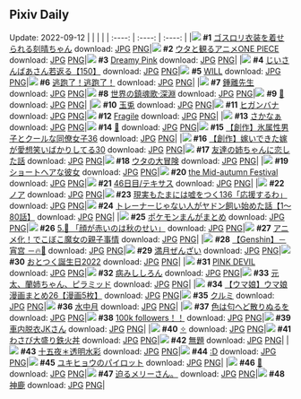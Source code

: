 ## Pixiv Daily
Update: 2022-09-12
|      |      |      |
| :----: | :----: | :----: |
|![](https://pixiv.microyu.workers.dev/c/240x480/img-master/img/2022/09/10/00/00/07/101113174_p0_master1200.jpg) **#1** [ゴスロリ衣装を着せられる刻晴ちゃん](https://www.pixiv.net/artworks/101113174) download: [JPG](https://pixiv.microyu.workers.dev/img-original/img/2022/09/10/00/00/07/101113174_p0.jpg) [PNG](https://pixiv.microyu.workers.dev/img-original/img/2022/09/10/00/00/07/101113174_p0.png)|![](https://pixiv.microyu.workers.dev/c/240x480/img-master/img/2022/09/10/14/17/08/101124694_p0_master1200.jpg) **#2** [ウタと観るアニメONE PIECE](https://www.pixiv.net/artworks/101124694) download: [JPG](https://pixiv.microyu.workers.dev/img-original/img/2022/09/10/14/17/08/101124694_p0.jpg) [PNG](https://pixiv.microyu.workers.dev/img-original/img/2022/09/10/14/17/08/101124694_p0.png)|![](https://pixiv.microyu.workers.dev/c/240x480/img-master/img/2022/09/11/00/04/01/101137838_p0_master1200.jpg) **#3** [Dreamy Pink](https://www.pixiv.net/artworks/101137838) download: [JPG](https://pixiv.microyu.workers.dev/img-original/img/2022/09/11/00/04/01/101137838_p0.jpg) [PNG](https://pixiv.microyu.workers.dev/img-original/img/2022/09/11/00/04/01/101137838_p0.png)|
|![](https://pixiv.microyu.workers.dev/c/240x480/img-master/img/2022/09/10/11/06/39/101121703_p0_master1200.jpg) **#4** [じいさんばあさん若返る【150】](https://www.pixiv.net/artworks/101121703) download: [JPG](https://pixiv.microyu.workers.dev/img-original/img/2022/09/10/11/06/39/101121703_p0.jpg) [PNG](https://pixiv.microyu.workers.dev/img-original/img/2022/09/10/11/06/39/101121703_p0.png)|![](https://pixiv.microyu.workers.dev/c/240x480/img-master/img/2022/09/10/16/08/53/101122532_p0_master1200.jpg) **#5** [WILL](https://www.pixiv.net/artworks/101122532) download: [JPG](https://pixiv.microyu.workers.dev/img-original/img/2022/09/10/16/08/53/101122532_p0.jpg) [PNG](https://pixiv.microyu.workers.dev/img-original/img/2022/09/10/16/08/53/101122532_p0.png)|![](https://pixiv.microyu.workers.dev/c/240x480/img-master/img/2022/09/10/13/12/33/101123738_p0_master1200.jpg) **#6** [逃跑了！逃跑了！](https://www.pixiv.net/artworks/101123738) download: [JPG](https://pixiv.microyu.workers.dev/img-original/img/2022/09/10/13/12/33/101123738_p0.jpg) [PNG](https://pixiv.microyu.workers.dev/img-original/img/2022/09/10/13/12/33/101123738_p0.png)|
|![](https://pixiv.microyu.workers.dev/c/240x480/img-master/img/2022/09/11/00/00/24/101137947_p0_master1200.jpg) **#7** [鍾離先生](https://www.pixiv.net/artworks/101137947) download: [JPG](https://pixiv.microyu.workers.dev/img-original/img/2022/09/11/00/00/24/101137947_p0.jpg) [PNG](https://pixiv.microyu.workers.dev/img-original/img/2022/09/11/00/00/24/101137947_p0.png)|![](https://pixiv.microyu.workers.dev/c/240x480/img-master/img/2022/09/11/03/43/14/101128793_p0_master1200.jpg) **#8** [世界の鎮魂歌·深淵](https://www.pixiv.net/artworks/101128793) download: [JPG](https://pixiv.microyu.workers.dev/img-original/img/2022/09/11/03/43/14/101128793_p0.jpg) [PNG](https://pixiv.microyu.workers.dev/img-original/img/2022/09/11/03/43/14/101128793_p0.png)|![](https://pixiv.microyu.workers.dev/c/240x480/img-master/img/2022/09/10/00/09/56/101113748_p0_master1200.jpg) **#9** [🍡](https://www.pixiv.net/artworks/101113748) download: [JPG](https://pixiv.microyu.workers.dev/img-original/img/2022/09/10/00/09/56/101113748_p0.jpg) [PNG](https://pixiv.microyu.workers.dev/img-original/img/2022/09/10/00/09/56/101113748_p0.png)|
|![](https://pixiv.microyu.workers.dev/c/240x480/img-master/img/2022/09/11/00/07/39/101138321_p0_master1200.jpg) **#10** [玉兎](https://www.pixiv.net/artworks/101138321) download: [JPG](https://pixiv.microyu.workers.dev/img-original/img/2022/09/11/00/07/39/101138321_p0.jpg) [PNG](https://pixiv.microyu.workers.dev/img-original/img/2022/09/11/00/07/39/101138321_p0.png)|![](https://pixiv.microyu.workers.dev/c/240x480/img-master/img/2022/09/10/00/00/08/101113178_p0_master1200.jpg) **#11** [ヒガンバナ](https://www.pixiv.net/artworks/101113178) download: [JPG](https://pixiv.microyu.workers.dev/img-original/img/2022/09/10/00/00/08/101113178_p0.jpg) [PNG](https://pixiv.microyu.workers.dev/img-original/img/2022/09/10/00/00/08/101113178_p0.png)|![](https://pixiv.microyu.workers.dev/c/240x480/img-master/img/2022/09/10/00/00/24/101113298_p0_master1200.jpg) **#12** [Fragile](https://www.pixiv.net/artworks/101113298) download: [JPG](https://pixiv.microyu.workers.dev/img-original/img/2022/09/10/00/00/24/101113298_p0.jpg) [PNG](https://pixiv.microyu.workers.dev/img-original/img/2022/09/10/00/00/24/101113298_p0.png)|
|![](https://pixiv.microyu.workers.dev/c/240x480/img-master/img/2022/09/10/00/00/15/101113238_p0_master1200.jpg) **#13** [さかなぁ](https://www.pixiv.net/artworks/101113238) download: [JPG](https://pixiv.microyu.workers.dev/img-original/img/2022/09/10/00/00/15/101113238_p0.jpg) [PNG](https://pixiv.microyu.workers.dev/img-original/img/2022/09/10/00/00/15/101113238_p0.png)|![](https://pixiv.microyu.workers.dev/c/240x480/img-master/img/2022/09/10/00/02/04/101113453_p0_master1200.jpg) **#14** [💙](https://www.pixiv.net/artworks/101113453) download: [JPG](https://pixiv.microyu.workers.dev/img-original/img/2022/09/10/00/02/04/101113453_p0.jpg) [PNG](https://pixiv.microyu.workers.dev/img-original/img/2022/09/10/00/02/04/101113453_p0.png)|![](https://pixiv.microyu.workers.dev/c/240x480/img-master/img/2022/09/11/00/01/08/101138073_p0_master1200.jpg) **#15** [【創作】氷属性男子とクールな同僚女子36](https://www.pixiv.net/artworks/101138073) download: [JPG](https://pixiv.microyu.workers.dev/img-original/img/2022/09/11/00/01/08/101138073_p0.jpg) [PNG](https://pixiv.microyu.workers.dev/img-original/img/2022/09/11/00/01/08/101138073_p0.png)|
|![](https://pixiv.microyu.workers.dev/c/240x480/img-master/img/2022/09/11/00/01/13/101138077_p0_master1200.jpg) **#16** [【創作】嫁いできた嫁が愛想笑いばかりしてる30](https://www.pixiv.net/artworks/101138077) download: [JPG](https://pixiv.microyu.workers.dev/img-original/img/2022/09/11/00/01/13/101138077_p0.jpg) [PNG](https://pixiv.microyu.workers.dev/img-original/img/2022/09/11/00/01/13/101138077_p0.png)|![](https://pixiv.microyu.workers.dev/c/240x480/img-master/img/2022/09/11/00/00/47/101138028_p0_master1200.jpg) **#17** [友達の姉ちゃんに恋した話](https://www.pixiv.net/artworks/101138028) download: [JPG](https://pixiv.microyu.workers.dev/img-original/img/2022/09/11/00/00/47/101138028_p0.jpg) [PNG](https://pixiv.microyu.workers.dev/img-original/img/2022/09/11/00/00/47/101138028_p0.png)|![](https://pixiv.microyu.workers.dev/c/240x480/img-master/img/2022/09/10/16/26/11/101126753_p0_master1200.jpg) **#18** [ウタの大冒険](https://www.pixiv.net/artworks/101126753) download: [JPG](https://pixiv.microyu.workers.dev/img-original/img/2022/09/10/16/26/11/101126753_p0.jpg) [PNG](https://pixiv.microyu.workers.dev/img-original/img/2022/09/10/16/26/11/101126753_p0.png)|
|![](https://pixiv.microyu.workers.dev/c/240x480/img-master/img/2022/09/10/00/00/01/101113129_p0_master1200.jpg) **#19** [ショートヘアな彼女](https://www.pixiv.net/artworks/101113129) download: [JPG](https://pixiv.microyu.workers.dev/img-original/img/2022/09/10/00/00/01/101113129_p0.jpg) [PNG](https://pixiv.microyu.workers.dev/img-original/img/2022/09/10/00/00/01/101113129_p0.png)|![](https://pixiv.microyu.workers.dev/c/240x480/img-master/img/2022/09/10/09/19/20/101120254_p0_master1200.jpg) **#20** [the Mid-autumn Festival](https://www.pixiv.net/artworks/101120254) download: [JPG](https://pixiv.microyu.workers.dev/img-original/img/2022/09/10/09/19/20/101120254_p0.jpg) [PNG](https://pixiv.microyu.workers.dev/img-original/img/2022/09/10/09/19/20/101120254_p0.png)|![](https://pixiv.microyu.workers.dev/c/240x480/img-master/img/2022/09/10/00/16/19/101113281_p0_master1200.jpg) **#21** [46日目/テキサス](https://www.pixiv.net/artworks/101113281) download: [JPG](https://pixiv.microyu.workers.dev/img-original/img/2022/09/10/00/16/19/101113281_p0.jpg) [PNG](https://pixiv.microyu.workers.dev/img-original/img/2022/09/10/00/16/19/101113281_p0.png)|
|![](https://pixiv.microyu.workers.dev/c/240x480/img-master/img/2022/09/10/22/03/04/101134582_p0_master1200.jpg) **#22** [ノア](https://www.pixiv.net/artworks/101134582) download: [JPG](https://pixiv.microyu.workers.dev/img-original/img/2022/09/10/22/03/04/101134582_p0.jpg) [PNG](https://pixiv.microyu.workers.dev/img-original/img/2022/09/10/22/03/04/101134582_p0.png)|![](https://pixiv.microyu.workers.dev/c/240x480/img-master/img/2022/09/11/18/00/24/101154460_p0_master1200.jpg) **#23** [現実もたまには嘘をつく136「応援するわ」](https://www.pixiv.net/artworks/101154460) download: [JPG](https://pixiv.microyu.workers.dev/img-original/img/2022/09/11/18/00/24/101154460_p0.jpg) [PNG](https://pixiv.microyu.workers.dev/img-original/img/2022/09/11/18/00/24/101154460_p0.png)|![](https://pixiv.microyu.workers.dev/c/240x480/img-master/img/2022/09/11/22/34/45/101162360_p0_master1200.jpg) **#24** [トレーナーじゃない人がヤドン飼い始めた話【1～80話】](https://www.pixiv.net/artworks/101162360) download: [JPG](https://pixiv.microyu.workers.dev/img-original/img/2022/09/11/22/34/45/101162360_p0.jpg) [PNG](https://pixiv.microyu.workers.dev/img-original/img/2022/09/11/22/34/45/101162360_p0.png)|
|![](https://pixiv.microyu.workers.dev/c/240x480/img-master/img/2022/09/11/13/32/36/101147309_p0_master1200.jpg) **#25** [ポケモンまんがまとめ](https://www.pixiv.net/artworks/101147309) download: [JPG](https://pixiv.microyu.workers.dev/img-original/img/2022/09/11/13/32/36/101147309_p0.jpg) [PNG](https://pixiv.microyu.workers.dev/img-original/img/2022/09/11/13/32/36/101147309_p0.png)|![](https://pixiv.microyu.workers.dev/c/240x480/img-master/img/2022/09/10/00/32/08/101114366_p0_master1200.jpg) **#26** [5.🍁 「顔が赤いのは秋のせい」](https://www.pixiv.net/artworks/101114366) download: [JPG](https://pixiv.microyu.workers.dev/img-original/img/2022/09/10/00/32/08/101114366_p0.jpg) [PNG](https://pixiv.microyu.workers.dev/img-original/img/2022/09/10/00/32/08/101114366_p0.png)|![](https://pixiv.microyu.workers.dev/c/240x480/img-master/img/2022/09/11/00/08/22/101138338_p0_master1200.jpg) **#27** [アニメ化！でこぼこ魔女の親子事情](https://www.pixiv.net/artworks/101138338) download: [JPG](https://pixiv.microyu.workers.dev/img-original/img/2022/09/11/00/08/22/101138338_p0.jpg) [PNG](https://pixiv.microyu.workers.dev/img-original/img/2022/09/11/00/08/22/101138338_p0.png)|
|![](https://pixiv.microyu.workers.dev/c/240x480/img-master/img/2022/09/10/08/00/01/101119450_p0_master1200.jpg) **#28** [【Genshin】－ 宵宫 －🔥🏹](https://www.pixiv.net/artworks/101119450) download: [JPG](https://pixiv.microyu.workers.dev/img-original/img/2022/09/10/08/00/01/101119450_p0.jpg) [PNG](https://pixiv.microyu.workers.dev/img-original/img/2022/09/10/08/00/01/101119450_p0.png)|![](https://pixiv.microyu.workers.dev/c/240x480/img-master/img/2022/09/10/22/50/38/101135865_p0_master1200.jpg) **#29** [満月ぜんざい](https://www.pixiv.net/artworks/101135865) download: [JPG](https://pixiv.microyu.workers.dev/img-original/img/2022/09/10/22/50/38/101135865_p0.jpg) [PNG](https://pixiv.microyu.workers.dev/img-original/img/2022/09/10/22/50/38/101135865_p0.png)|![](https://pixiv.microyu.workers.dev/c/240x480/img-master/img/2022/09/11/00/00/33/101137984_p0_master1200.jpg) **#30** [おとつく誕生日2022](https://www.pixiv.net/artworks/101137984) download: [JPG](https://pixiv.microyu.workers.dev/img-original/img/2022/09/11/00/00/33/101137984_p0.jpg) [PNG](https://pixiv.microyu.workers.dev/img-original/img/2022/09/11/00/00/33/101137984_p0.png)|
|![](https://pixiv.microyu.workers.dev/c/240x480/img-master/img/2022/09/11/00/35/14/101139109_p0_master1200.jpg) **#31** [PINK DEVIL](https://www.pixiv.net/artworks/101139109) download: [JPG](https://pixiv.microyu.workers.dev/img-original/img/2022/09/11/00/35/14/101139109_p0.jpg) [PNG](https://pixiv.microyu.workers.dev/img-original/img/2022/09/11/00/35/14/101139109_p0.png)|![](https://pixiv.microyu.workers.dev/c/240x480/img-master/img/2022/09/10/00/00/10/101113201_p0_master1200.jpg) **#32** [病みししろん](https://www.pixiv.net/artworks/101113201) download: [JPG](https://pixiv.microyu.workers.dev/img-original/img/2022/09/10/00/00/10/101113201_p0.jpg) [PNG](https://pixiv.microyu.workers.dev/img-original/img/2022/09/10/00/00/10/101113201_p0.png)|![](https://pixiv.microyu.workers.dev/c/240x480/img-master/img/2022/09/11/07/37/04/101144207_p0_master1200.jpg) **#33** [元太、蘭姉ちゃん、ピラミッド](https://www.pixiv.net/artworks/101144207) download: [JPG](https://pixiv.microyu.workers.dev/img-original/img/2022/09/11/07/37/04/101144207_p0.jpg) [PNG](https://pixiv.microyu.workers.dev/img-original/img/2022/09/11/07/37/04/101144207_p0.png)|
|![](https://pixiv.microyu.workers.dev/c/240x480/img-master/img/2022/09/10/00/00/58/101113375_p0_master1200.jpg) **#34** [【ウマ娘】ウマ娘漫画まとめ26【漫画5枚】](https://www.pixiv.net/artworks/101113375) download: [JPG](https://pixiv.microyu.workers.dev/img-original/img/2022/09/10/00/00/58/101113375_p0.jpg) [PNG](https://pixiv.microyu.workers.dev/img-original/img/2022/09/10/00/00/58/101113375_p0.png)|![](https://pixiv.microyu.workers.dev/c/240x480/img-master/img/2022/09/11/00/00/20/101137926_p0_master1200.jpg) **#35** [クルミ](https://www.pixiv.net/artworks/101137926) download: [JPG](https://pixiv.microyu.workers.dev/img-original/img/2022/09/11/00/00/20/101137926_p0.jpg) [PNG](https://pixiv.microyu.workers.dev/img-original/img/2022/09/11/00/00/20/101137926_p0.png)|![](https://pixiv.microyu.workers.dev/c/240x480/img-master/img/2022/09/10/19/13/17/101130170_p0_master1200.jpg) **#36** [水中月](https://www.pixiv.net/artworks/101130170) download: [JPG](https://pixiv.microyu.workers.dev/img-original/img/2022/09/10/19/13/17/101130170_p0.jpg) [PNG](https://pixiv.microyu.workers.dev/img-original/img/2022/09/10/19/13/17/101130170_p0.png)|
|![](https://pixiv.microyu.workers.dev/c/240x480/img-master/img/2022/09/10/00/00/36/101113223_p0_master1200.jpg) **#37** [色は匂へど散りぬるを](https://www.pixiv.net/artworks/101113223) download: [JPG](https://pixiv.microyu.workers.dev/img-original/img/2022/09/10/00/00/36/101113223_p0.jpg) [PNG](https://pixiv.microyu.workers.dev/img-original/img/2022/09/10/00/00/36/101113223_p0.png)|![](https://pixiv.microyu.workers.dev/c/240x480/img-master/img/2022/09/10/13/35/56/101124081_p0_master1200.jpg) **#38** [100k followers！！](https://www.pixiv.net/artworks/101124081) download: [JPG](https://pixiv.microyu.workers.dev/img-original/img/2022/09/10/13/35/56/101124081_p0.jpg) [PNG](https://pixiv.microyu.workers.dev/img-original/img/2022/09/10/13/35/56/101124081_p0.png)|![](https://pixiv.microyu.workers.dev/c/240x480/img-master/img/2022/09/10/00/00/50/101113360_p0_master1200.jpg) **#39** [車内脱衣JKさん](https://www.pixiv.net/artworks/101113360) download: [JPG](https://pixiv.microyu.workers.dev/img-original/img/2022/09/10/00/00/50/101113360_p0.jpg) [PNG](https://pixiv.microyu.workers.dev/img-original/img/2022/09/10/00/00/50/101113360_p0.png)|
|![](https://pixiv.microyu.workers.dev/c/240x480/img-master/img/2022/09/10/08/19/14/101119654_p0_master1200.jpg) **#40** [✧](https://www.pixiv.net/artworks/101119654) download: [JPG](https://pixiv.microyu.workers.dev/img-original/img/2022/09/10/08/19/14/101119654_p0.jpg) [PNG](https://pixiv.microyu.workers.dev/img-original/img/2022/09/10/08/19/14/101119654_p0.png)|![](https://pixiv.microyu.workers.dev/c/240x480/img-master/img/2022/09/11/22/32/42/101162282_p0_master1200.jpg) **#41** [わさび大盛り鉄火丼](https://www.pixiv.net/artworks/101162282) download: [JPG](https://pixiv.microyu.workers.dev/img-original/img/2022/09/11/22/32/42/101162282_p0.jpg) [PNG](https://pixiv.microyu.workers.dev/img-original/img/2022/09/11/22/32/42/101162282_p0.png)|![](https://pixiv.microyu.workers.dev/c/240x480/img-master/img/2022/09/10/23/12/03/101136501_p0_master1200.jpg) **#42** [無題](https://www.pixiv.net/artworks/101136501) download: [JPG](https://pixiv.microyu.workers.dev/img-original/img/2022/09/10/23/12/03/101136501_p0.jpg) [PNG](https://pixiv.microyu.workers.dev/img-original/img/2022/09/10/23/12/03/101136501_p0.png)|
|![](https://pixiv.microyu.workers.dev/c/240x480/img-master/img/2022/09/11/00/00/32/101137977_p0_master1200.jpg) **#43** [十五夜＊透明水彩](https://www.pixiv.net/artworks/101137977) download: [JPG](https://pixiv.microyu.workers.dev/img-original/img/2022/09/11/00/00/32/101137977_p0.jpg) [PNG](https://pixiv.microyu.workers.dev/img-original/img/2022/09/11/00/00/32/101137977_p0.png)|![](https://pixiv.microyu.workers.dev/c/240x480/img-master/img/2022/09/10/13/47/07/101124243_p0_master1200.jpg) **#44** [:D](https://www.pixiv.net/artworks/101124243) download: [JPG](https://pixiv.microyu.workers.dev/img-original/img/2022/09/10/13/47/07/101124243_p0.jpg) [PNG](https://pixiv.microyu.workers.dev/img-original/img/2022/09/10/13/47/07/101124243_p0.png)|![](https://pixiv.microyu.workers.dev/c/240x480/img-master/img/2022/09/10/23/59/39/101137809_p0_master1200.jpg) **#45** [ユキヒョウのパイロット](https://www.pixiv.net/artworks/101137809) download: [JPG](https://pixiv.microyu.workers.dev/img-original/img/2022/09/10/23/59/39/101137809_p0.jpg) [PNG](https://pixiv.microyu.workers.dev/img-original/img/2022/09/10/23/59/39/101137809_p0.png)|
|![](https://pixiv.microyu.workers.dev/c/240x480/img-master/img/2022/09/11/00/00/04/101137845_p0_master1200.jpg) **#46** [🐰](https://www.pixiv.net/artworks/101137845) download: [JPG](https://pixiv.microyu.workers.dev/img-original/img/2022/09/11/00/00/04/101137845_p0.jpg) [PNG](https://pixiv.microyu.workers.dev/img-original/img/2022/09/11/00/00/04/101137845_p0.png)|![](https://pixiv.microyu.workers.dev/c/240x480/img-master/img/2022/09/11/17/59/40/101154400_p0_master1200.jpg) **#47** [迫るメリーさん。](https://www.pixiv.net/artworks/101154400) download: [JPG](https://pixiv.microyu.workers.dev/img-original/img/2022/09/11/17/59/40/101154400_p0.jpg) [PNG](https://pixiv.microyu.workers.dev/img-original/img/2022/09/11/17/59/40/101154400_p0.png)|![](https://pixiv.microyu.workers.dev/c/240x480/img-master/img/2022/09/10/08/35/20/101119791_p0_master1200.jpg) **#48** [神鹿](https://www.pixiv.net/artworks/101119791) download: [JPG](https://pixiv.microyu.workers.dev/img-original/img/2022/09/10/08/35/20/101119791_p0.jpg) [PNG](https://pixiv.microyu.workers.dev/img-original/img/2022/09/10/08/35/20/101119791_p0.png)|
